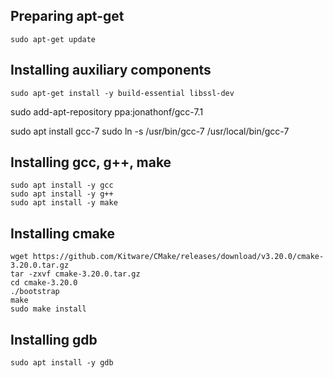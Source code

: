 ## Preparing apt-get
```
sudo apt-get update
```

## Installing auxiliary components
```
sudo apt-get install -y build-essential libssl-dev
```

sudo add-apt-repository ppa:jonathonf/gcc-7.1

sudo apt install gcc-7
sudo ln -s /usr/bin/gcc-7 /usr/local/bin/gcc-7

## Installing gcc, g++, make
```
sudo apt install -y gcc
sudo apt install -y g++
sudo apt install -y make
```

## Installing cmake
```
wget https://github.com/Kitware/CMake/releases/download/v3.20.0/cmake-3.20.0.tar.gz
tar -zxvf cmake-3.20.0.tar.gz
cd cmake-3.20.0
./bootstrap
make
sudo make install
```

## Installing gdb
```
sudo apt install -y gdb
```
